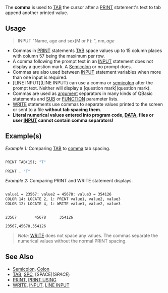 The **comma** is used to [TAB](TAB) the cursor after a [PRINT](PRINT) statement's text to tab append another printed value.

## Usage

> INPUT "Name, age and sex(M or F): ", nm$, age%, sex$

* Commas in [PRINT](PRINT) statements [TAB](TAB) space values up to 15 column places with column 57 being the maximum per row. 
* A comma following the prompt text in an [INPUT](INPUT) statement does not display a question mark. A [Semicolon](Semicolon) or no prompt does.
* Commas are also used between [INPUT](INPUT) statement variables when more than one input is required.
* [LINE INPUT](LINE INPUT) can use a comma or [semicolon](semicolon) after the prompt text. Neither will display a [question mark](question mark).
* Commas are used as [argument](argument) separators in many kinds of QBasic statements and [SUB](SUB) or [FUNCTION](FUNCTION) parameter lists.
* [WRITE](WRITE) statements use commas to separate values printed to the screen or sent to a file **without tab spacing them**.
* **Literal numerical values entered into program code, [DATA](DATA), files or user [INPUT](INPUT) cannot contain comma separators!**

## Example(s)

*Example 1:* Comparing [TAB](TAB) to [comma](comma) tab spacing.

```vb

PRINT TAB(15); "T"

PRINT , "T" 

```

*Example 2:* Comparing PRINT and WRITE statement displays.

```vb

value1 = 23567: value2 = 45678: value3 = 354126
COLOR 14: LOCATE 2, 1: PRINT value1, value2, value3
COLOR 12: LOCATE 4, 1: WRITE value1, value2, value3

```

```text

23567        45678      354126

23567,45678,354126

```

> *Note:* [WRITE](WRITE) does not space any values. The commas separate the numerical values without the normal PRINT spacing.

## See Also

* [Semicolon](Semicolon), [Colon](Colon)
* [TAB](TAB), [SPC](SPC), [SPACE$](SPACE$)
* [PRINT](PRINT), [PRINT USING](PRINT-USING)
* [WRITE](WRITE), [INPUT](INPUT), [LINE INPUT](LINE-INPUT)
